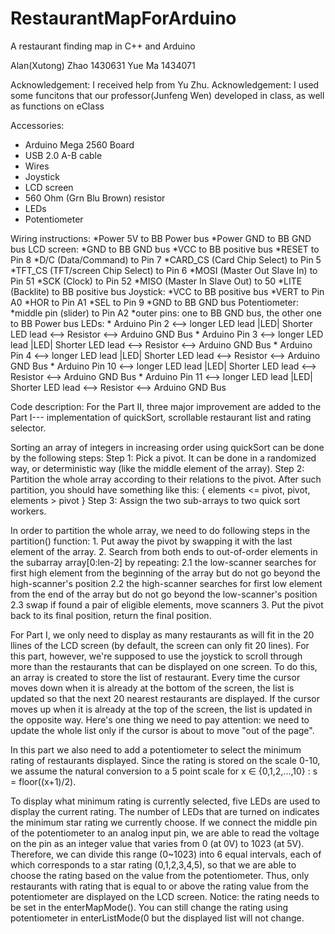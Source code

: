 # RestaurantMapForArduino
A restaurant finding map in C++ and Arduino

Alan(Xutong) Zhao	1430631
Yue Ma			1434071

	
Acknowledgement: I received help from Yu Zhu.
Acknowledgement: I used some funcitons that our professor(Junfeng Wen)
		developed in class, as well as functions on eClass


Accessories:
* Arduino Mega 2560 Board
* USB 2.0 A-B cable
* Wires
* Joystick
* LCD screen
* 560 Ohm (Grn Blu Brown) resistor
* LEDs
* Potentiometer


Wiring instructions:
*Power 5V to BB Power bus
*Power GND to BB GND bus
LCD screen: 
	*GND to BB GND bus
	*VCC to BB positive bus
	*RESET to Pin 8
	*D/C (Data/Command) to Pin 7
	*CARD_CS (Card Chip Select) to Pin 5
	*TFT_CS (TFT/screen Chip Select) to Pin 6
	*MOSI (Master Out Slave In) to Pin 51
	*SCK (Clock) to Pin 52
	*MISO (Master In Slave Out) to 50
	*LITE (Backlite) to BB positive bus
Joystick:
	*VCC to BB positive bus
	*VERT to Pin A0
	*HOR to Pin A1
	*SEL to Pin 9
	*GND to BB GND bus 
Potentiometer:
	*middle pin (slider) to Pin A2
	*outer pins: one to BB GND bus, the other one to BB Power bus
LEDs:
	* Arduino Pin 2 <--> longer LED lead |LED| Shorter LED lead  <--> Resistor <--> Arduino GND Bus
	* Arduino Pin 3 <--> longer LED lead |LED| Shorter LED lead  <--> Resistor <--> Arduino GND Bus
	* Arduino Pin 4 <--> longer LED lead |LED| Shorter LED lead  <--> Resistor <--> Arduino GND Bus
	* Arduino Pin 10 <--> longer LED lead |LED| Shorter LED lead <--> Resistor <--> Arduino GND Bus
	* Arduino Pin 11 <--> longer LED lead |LED| Shorter LED lead <--> Resistor <--> Arduino GND Bus
 


Code description:
	For the Part II, three major improvement are added to the Part I--- implementation of quickSort, scrollable restaurant list and rating selector.

Sorting an array of integers in increasing order using quickSort can be done by the following steps: 
	Step 1: Pick a pivot. It can be done in a randomized way, or 			deterministic way (like the middle element of the 			array).
	Step 2: Partition the whole array according to their relations 			to the pivot. After such partition, you should have 			something like this: { elements <= pivot, pivot, 			elements > pivot }
	Step 3: Assign the two sub-arrays to two quick sort workers.

In order to partition the whole array, we need to do following steps in the partition() function: 
	1. Put away the pivot by swapping it with the last element of 			the array.
	2. Search from both ends to out-of-order elements in the 			subarray array[0:len-2] by repeating:
		2.1 the low-scanner searches for first high element 				from the beginning of the array but do not go 				beyond the high-scanner's position
		2.2 the high-scanner searches for first low element 				from the end of the array but do not go beyond 				the low-scanner's position
		2.3 swap if found a pair of eligible elements, move 				scanners
	3. Put the pivot back to its final position, return the final 			position.

For Part I, we only need to display as many restaurants as will fit in the 20 llines of the LCD screen (by default, the screen can only fit 20 lines). For this part, however, we're supposed to use the joystick to scroll through more than the restaurants that can be displayed on one screen. To do this, an array is created to store the list of restaurant. Every time the cursor moves down when it is already at the bottom of the screen, the list is updated so that the next 20 nearest restaurants are displayed. If the cursor moves up when it is already at the top of the screen, the list is updated in the opposite way. Here's one thing we need to pay attention: we need to update the whole list only if the cursor is about to move "out of the page".

In this part we also need to add a potentiometer to select the minimum rating of restaurants displayed. Since the rating is stored on the scale 0-10, we assume the natural conversion to a 5 point scale for x ∈ {0,1,2,...,10} : s = floor((x+1)/2).

To display what minimum rating is currently selected, five LEDs are used to display the current rating. The number of LEDs that are turned on indicates the minimum star rating we currently choose. If we connect the middle pin of the potentiometer to an analog input pin, we are able to read the voltage on the pin as an integer value that varies from 0 (at 0V) to 1023 (at 5V). Therefore, we can divide this range (0~1023) into 6 equal intervals, each of which corresponds to a star rating (0,1,2,3,4,5), so that we are able to choose the rating based on the value from the potentiometer. Thus, only restaurants with rating that is equal to or above the rating value from the potentiometer are displayed on the LCD screen. Notice: the rating needs to be set in the enterMapMode(). You can still change the rating using potentiometer in enterListMode(0 but the displayed list will not change. 


